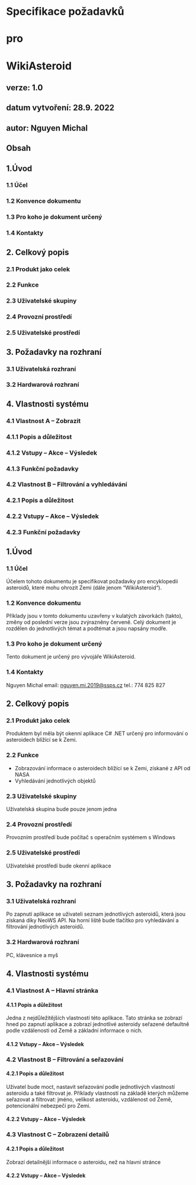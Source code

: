 # Specifikace požadavků
# pro
# WikiAsteroid






## verze: 1.0
## datum vytvoření: 28.9. 2022
## autor: Nguyen Michal
## Obsah


## 1.Úvod	
### 1.1 Účel	
### 1.2 Konvence dokumentu	
### 1.3 Pro koho je dokument určený	
### 1.4 Kontakty	
## 2. Celkový popis	
### 2.1 Produkt jako celek	
### 2.2 Funkce
### 2.3 Uživatelské skupiny	
### 2.4 Provozní prostředí
### 2.5 Uživatelské prostředí
## 3. Požadavky na rozhraní
### 3.1 Uživatelská rozhraní
### 3.2 Hardwarová rozhraní	
## 4. Vlastnosti systému	
### 4.1 Vlastnost A – Zobrazit
### 4.1.1 Popis a důležitost
### 4.1.2 Vstupy – Akce – Výsledek
### 4.1.3 Funkční požadavky
### 4.2 Vlastnost B – Filtrování a vyhledávání
### 4.2.1 Popis a důležitost
### 4.2.2 Vstupy – Akce – Výsledek
### 4.2.3 Funkční požadavky




## 1.Úvod
### 1.1 Účel 
Účelem tohoto dokumentu je specifikovat požadavky pro encyklopedii asteroidů, které mohu ohrozit Zemi (dále jenom “WikiAsteroid“).
### 1.2 Konvence dokumentu 
Příklady jsou v tomto dokumentu uzavřeny v kulatých závorkách (takto), změny od poslední verze jsou zvýrazněny červeně. Celý dokument je rozdělen do jednotlivých témat a podtémat a jsou napsány modře.
### 1.3 Pro koho je dokument určený 
Tento dokument je určený pro vývojáře WikiAsteroid.  
### 1.4 Kontakty 
Nguyen Michal
email: nguyen.mi.2019@ssps.cz
tel.: 774 825 827

## 2. Celkový popis
### 2.1 Produkt jako celek
Produktem byl měla být okenní aplikace C# .NET určený pro informování o asteroidech blížící se k Zemi.
### 2.2 Funkce
- Zobrazování informace o asteroidech blížící se k Zemi, získané z API od NASA 
- Vyhledávání jednotlivých objektů
### 2.3 Uživatelské skupiny 
Uživatelská skupina bude pouze jenom jedna
### 2.4 Provozní prostředí 
Provozním prostředí bude počítač s operačním systémem s Windows 
### 2.5 Uživatelské prostředí
Uživatelské prostředí bude okenní aplikace
## 3. Požadavky na rozhraní
### 3.1 Uživatelská rozhraní 
Po zapnutí aplikace se uživateli seznam jednotlivých asteroidů, která jsou získaná díky NeoWS API. Na horní liště bude tlačítko pro vyhledávání a filtrování jednotlivých asteroidů.

### 3.2 Hardwarová rozhraní 
PC, klávesnice a myš
## 4. Vlastnosti systému

### 4.1 Vlastnost A – Hlavní stránka
#### 4.1.1 Popis a důležitost 
Jedna z nejdůležitějších vlastností této aplikace. Tato stránka se zobrazí hned po zapnutí aplikace a zobrazí jednotlivé asteroidy seřazené defaultně podle vzdálenosti od Země a základní informace o nich.
#### 4.1.2 Vstupy – Akce – Výsledek 

### 4.2 Vlastnost B – Filtrování a seřazování
#### 4.2.1 Popis a důležitost 
Uživatel bude moct, nastavit seřazování podle jednotlivých vlastností asteroidu a také filtrovat je. Příklady vlastností na základě kterých můžeme seřazovat a filtrovat: jméno, velikost asteroidu, vzdálenost od Země, potencionální nebezpečí pro Zemi.
#### 4.2.2 Vstupy – Akce – Výsledek 

### 4.3 Vlastnost C – Zobrazení detailů
#### 4.2.1 Popis a důležitost 
Zobrazí detailnější informace o asteroidu, než na hlavní stránce
#### 4.2.2 Vstupy – Akce – Výsledek 





